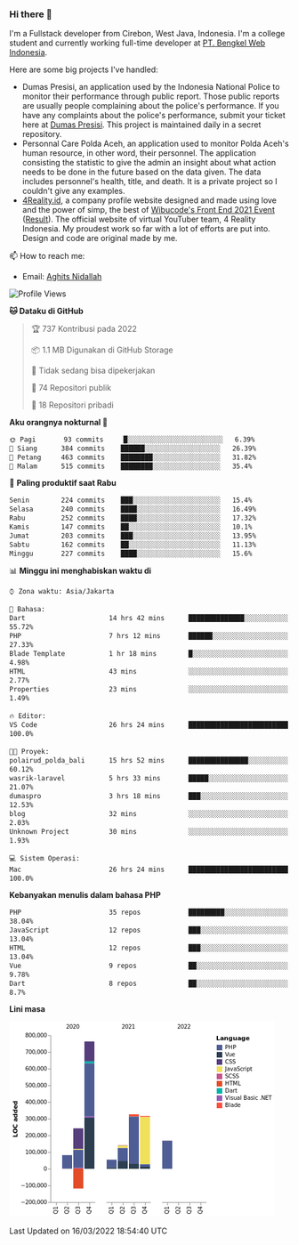 ### Hi there 👋
I'm a Fullstack developer from Cirebon, West Java, Indonesia. I'm a college student and currently working full-time developer at [PT. Bengkel Web Indonesia](https://github.com/PT-Bengkel-Web-Indonesia).

Here are some big projects I've handled:
- Dumas Presisi, an application used by the Indonesia National Police to monitor their performance through public report. Those public reports are usually people complaining about the police's performance. If you have any complaints about the police's performance, submit your ticket here at [Dumas Presisi](https://dumaspresisi.polri.go.id/dumaspro). This project is maintained daily in a secret repository.
- Personnal Care Polda Aceh, an application used to monitor Polda Aceh's human resource, in other word, their personnel. The application consisting the statistic to give the admin an insight about what action needs to be done in the future based on the data given. The data includes personnel's health, title, and death. It is a private project so I couldn't give any examples.
- [4Reality.id](https://4reality.id), a company profile website designed and made using love and the power of simp, the best of [Wibucode's Front End 2021 Event](https://github.com/wibucode02/submision-event-frontend-2021) ([Result](https://github.com/wibucode02/top-5-pemenang-event-front-end-wibucode-2021)). The official website of virtual YouTuber team, 4 Reality Indonesia. My proudest work so far with a lot of efforts are put into. Design and code are original made by me.

📫 How to reach me:
- Email: [Aghits Nidallah](mailto:yourlovelydev@gmail.com)

<!--START_SECTION:waka-->
![Profile Views](http://img.shields.io/badge/Profil%20dilihat-0-blue)

**🐱 Dataku di GitHub** 

> 🏆 737 Kontribusi pada 2022
 > 
> 📦 1.1 MB Digunakan di GitHub Storage 
 > 
> 🚫 Tidak sedang bisa dipekerjakan
 > 
> 📜 74 Repositori publik 
 > 
> 🔑 18 Repositori pribadi  
 > 
**Aku orangnya nokturnal 🦉** 

```text
🌞 Pagi       93 commits     █░░░░░░░░░░░░░░░░░░░░░░░░   6.39% 
🌆 Siang      384 commits    ██████░░░░░░░░░░░░░░░░░░░   26.39% 
🌃 Petang     463 commits    ████████░░░░░░░░░░░░░░░░░   31.82% 
🌙 Malam      515 commits    ████████░░░░░░░░░░░░░░░░░   35.4%

```
📅 **Paling produktif saat Rabu** 

```text
Senin        224 commits    ███░░░░░░░░░░░░░░░░░░░░░░   15.4% 
Selasa       240 commits    ████░░░░░░░░░░░░░░░░░░░░░   16.49% 
Rabu         252 commits    ████░░░░░░░░░░░░░░░░░░░░░   17.32% 
Kamis        147 commits    ██░░░░░░░░░░░░░░░░░░░░░░░   10.1% 
Jumat        203 commits    ███░░░░░░░░░░░░░░░░░░░░░░   13.95% 
Sabtu        162 commits    ██░░░░░░░░░░░░░░░░░░░░░░░   11.13% 
Minggu       227 commits    ████░░░░░░░░░░░░░░░░░░░░░   15.6%

```


📊 **Minggu ini menghabiskan waktu di** 

```text
⌚︎ Zona waktu: Asia/Jakarta

💬 Bahasa: 
Dart                     14 hrs 42 mins      ██████████████░░░░░░░░░░░   55.72% 
PHP                      7 hrs 12 mins       ██████░░░░░░░░░░░░░░░░░░░   27.33% 
Blade Template           1 hr 18 mins        █░░░░░░░░░░░░░░░░░░░░░░░░   4.98% 
HTML                     43 mins             ░░░░░░░░░░░░░░░░░░░░░░░░░   2.77% 
Properties               23 mins             ░░░░░░░░░░░░░░░░░░░░░░░░░   1.49%

🔥 Editor: 
VS Code                  26 hrs 24 mins      █████████████████████████   100.0%

🐱‍💻 Proyek: 
polairud_polda_bali      15 hrs 52 mins      ███████████████░░░░░░░░░░   60.12% 
wasrik-laravel           5 hrs 33 mins       █████░░░░░░░░░░░░░░░░░░░░   21.07% 
dumaspro                 3 hrs 18 mins       ███░░░░░░░░░░░░░░░░░░░░░░   12.53% 
blog                     32 mins             ░░░░░░░░░░░░░░░░░░░░░░░░░   2.03% 
Unknown Project          30 mins             ░░░░░░░░░░░░░░░░░░░░░░░░░   1.93%

💻 Sistem Operasi: 
Mac                      26 hrs 24 mins      █████████████████████████   100.0%

```

**Kebanyakan menulis dalam bahasa PHP** 

```text
PHP                      35 repos            █████████░░░░░░░░░░░░░░░░   38.04% 
JavaScript               12 repos            ███░░░░░░░░░░░░░░░░░░░░░░   13.04% 
HTML                     12 repos            ███░░░░░░░░░░░░░░░░░░░░░░   13.04% 
Vue                      9 repos             ██░░░░░░░░░░░░░░░░░░░░░░░   9.78% 
Dart                     8 repos             ██░░░░░░░░░░░░░░░░░░░░░░░   8.7%

```


**Lini masa**

![Chart not found](https://raw.githubusercontent.com/NikarashiHatsu/NikarashiHatsu/master/charts/bar_graph.png) 


 Last Updated on 16/03/2022 18:54:40 UTC
<!--END_SECTION:waka-->
